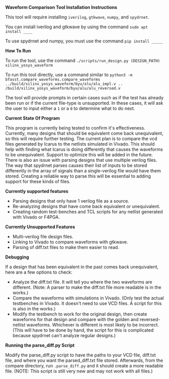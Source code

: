 **Waveform Comparison Tool Installation Instructions**

This tool will require installing `iverilog`, `gtkwave`, `numpy`, and `spydrnet`.

You can install iverilog and gtkwave by using the command `sudo apt install ____`

To use spydrnet and numpy, you must use the command `pip install _____`

**How To Run**

To run the tool, use the command `./scripts/run_design.py (DESIGN_PATH) xilinx_yosys_waveform`

To run this tool directly, use a command similar to `python3 -m bfasst.compare_waveforms.compare_waveforms ../build/xilinx_yosys_waveform/byu/alu/alu_impl.v ..`
`/build/xilinx_yosys_waveform/byu/alu/alu_reversed.v`

The tool will provide prompts in certain cases such as if the test has already been run or if the current file-type is unsupported.
In these cases, it will ask the user to input either a `1` or a `0` to determine what to do next.

**Current State Of Program**

This program is currently being tested to confirm it's effectiveness. Currently, many designs that should be equivalent come back
unequivalent, so this will require further testing. The current plan is to compare the vcd files generated by Icarus to the 
netlists simulated in Vivado. This should help with finding what Icarus is doing differently that causes the waveforms to be unequivalent.
Support to optimize this will be added in the future. 
There is also an issue with parsing designs that use multiple verilog files. The way that spydrnet parses causes their list of inputs to be
stored differently in the array of signals than a single-verilog file would have them stored. Creating a reliable way to parse this will be
essential to adding support for these kinds of files.

**Currently supported features**
* Parsing designs that only have 1 verilog file as a source.
* Re-analyzing designs that have come back equivalent or unequivalent.
* Creating random test-benches and TCL scripts for any netlist generated with Vivado or F4PGA.

**Currently Unsupported Features**
* Multi-verilog file design files.
* Linking to Vivado to compare waveforms with gtkwave.
* Parsing of diff.txt files to make them easier to read.

**Debugging**

If a design that has been equivalent in the past comes back unequivalent, here are a few options to check:
* Analyze the diff.txt file. It will tell you where the two waveforms are different. (Note: A parser to make the diff.txt file more readable is in the works.)
* Compare the waveforms with simulations in Vivado. (Only test the actual testbenches in Vivado. It doesn't need to use VCD files. A script for this is also in the works.)
* Modify the testbench to work for the original design, then create waveforms for that design and compare with the golden and reversed-netlist waveforms. Whichever is different is most likely to be incorrect. (This will have to be done by hand, the script for this is complicated because spydrnet can't analyze regular designs.)

**Running the parse_diff.py Script**

Modify the parse_diff.py script to have the paths to your VCD file, diff.txt file, and where you want the parsed_diff.txt file stored.
Afterwards, from the compare directory, run `.parse_diff.py` and it should create a more readable file.
(NOTE: This script is still very new and may not work with all files.)




